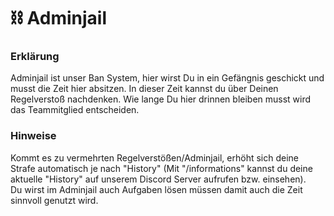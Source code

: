 # ⛓ Adminjail

### Erklärung <a href="#0-toc-title" id="0-toc-title"></a>

Adminjail ist unser Ban System, hier wirst Du in ein Gefängnis geschickt und musst die Zeit hier absitzen. In dieser Zeit kannst du über Deinen Regelverstoß nachdenken. Wie lange Du hier drinnen bleiben musst wird das Teammitglied entscheiden.

### Hinweise

Kommt es zu vermehrten Regelverstößen/Adminjail, erhöht sich deine Strafe automatisch je nach "History" (Mit "/informations" kannst du deine aktuelle "History" auf unserem Discord Server aufrufen bzw. einsehen).\
Du wirst im Adminjail auch Aufgaben lösen müssen damit auch die Zeit sinnvoll genutzt wird.
